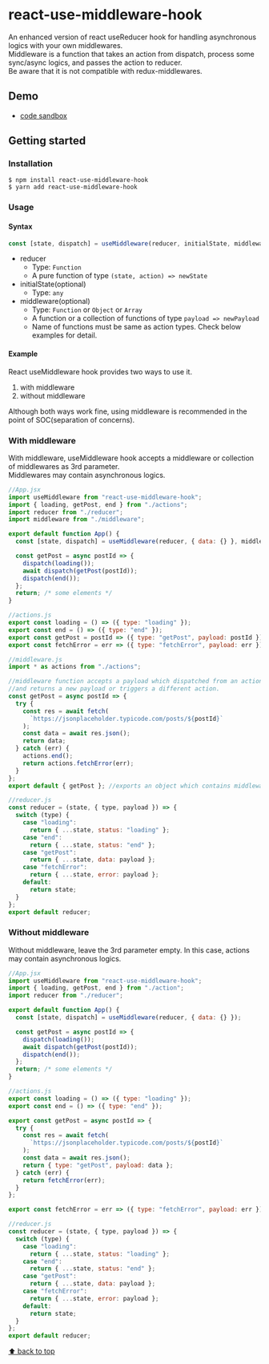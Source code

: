 # react-use-middleware-hook

An enhanced version of react useReducer hook for handling asynchronous logics with your own middlewares.  
Middleware is a function that takes an action from dispatch, process some sync/async logics, and passes the action to reducer.  
Be aware that it is not compatible with redux-middlewares.

## Demo

- [code sandbox](https://codesandbox.io/s/usemiddleware-gjv7v)

## Getting started

### Installation

```
$ npm install react-use-middleware-hook
$ yarn add react-use-middleware-hook
```

### Usage

#### Syntax

```jsx
const [state, dispatch] = useMiddleware(reducer, initialState, middleware);
```

- reducer
  - Type: `Function`
  - A pure function of type `(state, action) => newState`
- initialState(optional)
  - Type: `any`
- middleware(optional)
  - Type: `Function` or `Object` or `Array`
  - A function or a collection of functions of type `payload => newPayload`
  - Name of functions must be same as action types. Check below examples for detail.

#### Example

React useMiddleware hook provides two ways to use it.

1. with middleware
2. without middleware

Although both ways work fine, using middleware is recommended in the point of SOC(separation of concerns).

### With middleware

With middleware, useMiddleware hook accepts a middleware or collection of middlewares as 3rd parameter.  
Middlewares may contain asynchronous logics.

```jsx
//App.jsx
import useMiddleware from "react-use-middleware-hook";
import { loading, getPost, end } from "./actions";
import reducer from "./reducer";
import middleware from "./middleware";

export default function App() {
  const [state, dispatch] = useMiddleware(reducer, { data: {} }, middleware);

  const getPost = async postId => {
    dispatch(loading());
    await dispatch(getPost(postId));
    dispatch(end());
  };
  return; /* some elements */
}
```

```jsx
//actions.js
export const loading = () => ({ type: "loading" });
export const end = () => ({ type: "end" });
export const getPost = postId => ({ type: "getPost", payload: postId });
export const fetchError = err => ({ type: "fetchError", payload: err });
```

```jsx
//middleware.js
import * as actions from "./actions";

//middleware function accepts a payload which dispatched from an action,
//and returns a new payload or triggers a different action.
const getPost = async postId => {
  try {
    const res = await fetch(
      `https://jsonplaceholder.typicode.com/posts/${postId}`
    );
    const data = await res.json();
    return data;
  } catch (err) {
    actions.end();
    return actions.fetchError(err);
  }
};
export default { getPost }; //exports an object which contains middleware functions in it.
```

```jsx
//reducer.js
const reducer = (state, { type, payload }) => {
  switch (type) {
    case "loading":
      return { ...state, status: "loading" };
    case "end":
      return { ...state, status: "end" };
    case "getPost":
      return { ...state, data: payload };
    case "fetchError":
      return { ...state, error: payload };
    default:
      return state;
  }
};
export default reducer;
```

### Without middleware

Without middleware, leave the 3rd parameter empty.
In this case, actions may contain asynchronous logics.

```jsx
//App.jsx
import useMiddleware from "react-use-middleware-hook";
import { loading, getPost, end } from "./action";
import reducer from "./reducer";

export default function App() {
  const [state, dispatch] = useMiddleware(reducer, { data: {} });

  const getPost = async postId => {
    dispatch(loading());
    await dispatch(getPost(postId));
    dispatch(end());
  };
  return; /* some elements */
}
```

```jsx
//actions.js
export const loading = () => ({ type: "loading" });
export const end = () => ({ type: "end" });

export const getPost = async postId => {
  try {
    const res = await fetch(
      `https://jsonplaceholder.typicode.com/posts/${postId}`
    );
    const data = await res.json();
    return { type: "getPost", payload: data };
  } catch (err) {
    return fetchError(err);
  }
};

export const fetchError = err => ({ type: "fetchError", payload: err });
```

```jsx
//reducer.js
const reducer = (state, { type, payload }) => {
  switch (type) {
    case "loading":
      return { ...state, status: "loading" };
    case "end":
      return { ...state, status: "end" };
    case "getPost":
      return { ...state, data: payload };
    case "fetchError":
      return { ...state, error: payload };
    default:
      return state;
  }
};
export default reducer;
```

[⬆ back to top](#react-use-middleware-hook)
